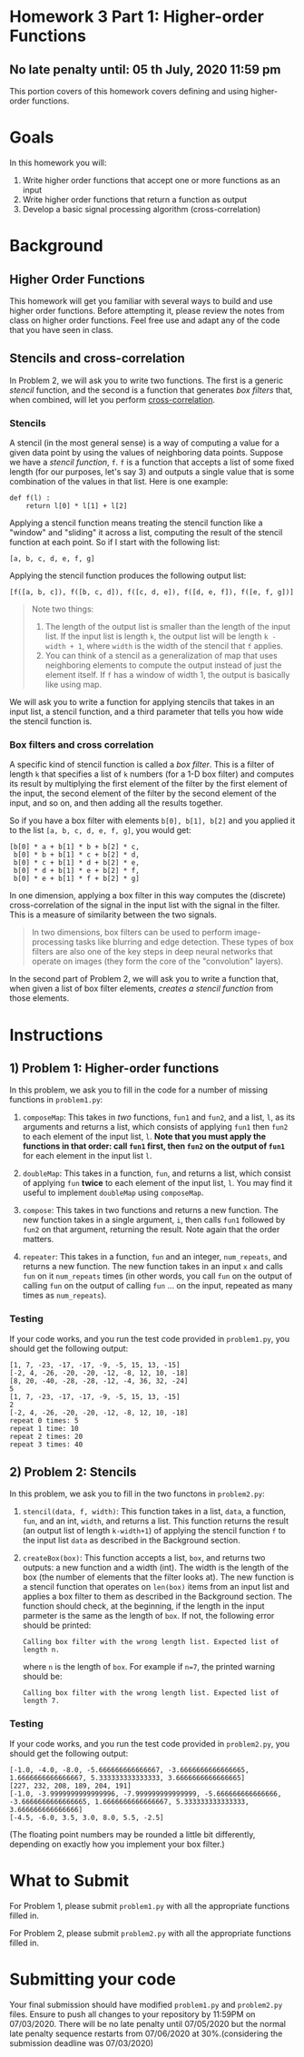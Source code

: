 # Homework 3 Part 1: Higher-order Functions

## No late penalty until: 05 th July, 2020 11:59 pm

This portion covers of this homework covers defining and using higher-order functions.

# Goals

In this homework you will:

1. Write higher order functions that accept one or more functions as an input
2. Write higher order functions that return a function as output
3. Develop a basic signal processing algorithm (cross-correlation)

# Background

## Higher Order Functions

This homework will get you familiar with several ways to build and use higher
order functions. Before attempting it, please review the notes from class on
higher order functions. Feel free use and adapt any of the code that you have
seen in class.

## Stencils and cross-correlation

In Problem 2, we will ask you to write two functions. The first is a generic
*stencil* function, and the second is a function that generates *box filters*
that, when combined, will let you perform
[cross-correlation](https://en.wikipedia.org/wiki/Cross-correlation).

### Stencils

A stencil (in the most general sense) is a way of computing a value for a given
data point by using the values of neighboring data points. Suppose we have a
*stencil function*, `f`. `f` is a function that accepts a list of some fixed
length (for our purposes, let's say 3) and outputs a single value that is some
combination of the values in that list. Here is one example:

```
def f(l) :
	return l[0] * l[1] + l[2]
```

Applying a stencil function means treating the stencil function like a "window"
and "sliding" it across a list, computing the result of the stencil function at
each point. So if I start with the following list:

```
[a, b, c, d, e, f, g]
```

Applying the stencil function produces the following output list:

```
[f([a, b, c]), f([b, c, d]), f([c, d, e]), f([d, e, f]), f([e, f, g])]
```

> Note two things:
> 1. The length of the output list is smaller than the length of the input list. If the input list is length `k`, the output list will be length `k - width + 1`, where `width` is the width of the stencil that `f` applies.
> 2. You can think of a stencil as a generalization of map that uses neighboring elements to compute the output instead of just the element itself. If `f` has a window of width 1, the output is basically like using map.

We will ask you to write a function for applying stencils that takes in an input list, a stencil function, and a third parameter that tells you how wide the stencil function is.

### Box filters and cross correlation

A specific kind of stencil function is called a *box filter*. This is a filter of length `k` that specifies a list of `k` numbers (for a 1-D box filter) and computes its result by multiplying the first element of the filter by the first element of the input, the second element of the filter by the second element of the input, and so on, and then adding all the results together.

So if you have a box filter with elements `b[0], b[1], b[2]` and you applied it to the list `[a, b, c, d, e, f, g]`, you would get:

```
[b[0] * a + b[1] * b + b[2] * c,
 b[0] * b + b[1] * c + b[2] * d,
 b[0] * c + b[1] * d + b[2] * e,
 b[0] * d + b[1] * e + b[2] * f,
 b[0] * e + b[1] * f + b[2] * g]
```

In one dimension, applying a box filter in this way computes the (discrete) 
cross-correlation of the signal in the input list with the signal in the 
filter. This is a measure of similarity between the two signals.

> In two dimensions, box filters can be used to perform image-processing tasks 
> like blurring and edge detection. These types of box filters are also one of 
> the key steps in deep neural networks that operate on images (they form the 
> core of the "convolution" layers).

In the second part of Problem 2, we will ask you to write a function that, when
given a list of box filter elements, *creates a stencil function* from those
elements.

# Instructions

## 1) Problem 1: Higher-order functions

In this problem, we ask you to fill in the code for a number of missing functions in `problem1.py`:

1. `composeMap`: This takes in *two* functions, `fun1` and `fun2`, and a list, `l`, as its arguments and returns a list, which consists of applying `fun1` then `fun2` to each element of the input list, `l`. **Note that you must apply the functions in that order: call `fun1` first, then `fun2` on the output of `fun1`** for each element in the input list `l`. 

2. `doubleMap`: This takes in a function, `fun`, and returns a list, which consist of applying `fun` **twice** to each element of the input list, `l`. You may find it useful to implement `doubleMap` using `composeMap`.

3. `compose`: This takes in two functions and returns a new function. The new function takes in a single argument, `i`, then calls `fun1` followed by `fun2` on that argument, returning the result. Note again that the order matters.

4. `repeater`: This takes in a function, `fun` and an integer, `num_repeats`, and returns a new function. The new function takes in an input `x` and calls `fun` on it `num_repeats` times (in other words, you call `fun` on the output of calling `fun` on the output of calling `fun` ... on the input, repeated as many times as `num_repeats`).

### Testing

If your code works, and you run the test code provided in `problem1.py`, you should get the following output:

```
[1, 7, -23, -17, -17, -9, -5, 15, 13, -15]
[-2, 4, -26, -20, -20, -12, -8, 12, 10, -18]
[8, 20, -40, -28, -28, -12, -4, 36, 32, -24]
5
[1, 7, -23, -17, -17, -9, -5, 15, 13, -15]
2
[-2, 4, -26, -20, -20, -12, -8, 12, 10, -18]
repeat 0 times: 5
repeat 1 time: 10
repeat 2 times: 20
repeat 3 times: 40
```

## 2) Problem 2: Stencils

In this problem, we ask you to fill in the two functons in `problem2.py`:

1. `stencil(data, f, width)`: This function takes in a list, `data`, a function, `fun`, and an int, `width`, and returns a list. This function returns the result (an output list of length `k-width+1`) of applying the stencil function `f` to the input list `data` as described in the Background section.

2. `createBox(box)`: This function accepts a list, `box`, and returns two outputs: a new function and a width (int). The width is the length of the box (the number of elements that the filter looks at). The new function is a stencil function that operates on `len(box)` items from an input list and applies a box filter to them as described in the Background section. The function should check, at the beginning, if the length in the input parmeter is the same as the length of `box`. If not, the following error should be printed: 

	`Calling box filter with the wrong length list. Expected list of length n.`

    where `n` is the length of `box`. For example if `n=7`, the printed warning should be:

	`Calling box filter with the wrong length list. Expected list of length 7.`

### Testing

If your code works, and you run the test code provided in `problem2.py`, you should get the following output:

```
[-1.0, -4.0, -8.0, -5.666666666666667, -3.6666666666666665, 1.6666666666666667, 5.333333333333333, 3.6666666666666665]
[227, 232, 208, 189, 204, 191]
[-1.0, -3.9999999999999996, -7.999999999999999, -5.666666666666666, -3.6666666666666665, 1.6666666666666667, 5.333333333333333, 3.666666666666666]
[-4.5, -6.0, 3.5, 3.0, 8.0, 5.5, -2.5]
```

(The floating point numbers may be rounded a little bit differently, depending on exactly how you implement your box filter.)

# What to Submit

For Problem 1, please submit `problem1.py` with all the appropriate functions filled in.

For Problem 2, please submit `problem2.py` with all the appropriate functions filled in.

# Submitting your code

Your final submission should have modified `problem1.py` and `problem2.py` files. Ensure to push all changes to your repository by 11:59PM on 07/03/2020. There will be no late penalty until 07/05/2020 but the normal late penalty sequence restarts from 07/06/2020 at 30%.(considering the submission deadline was 07/03/2020)
